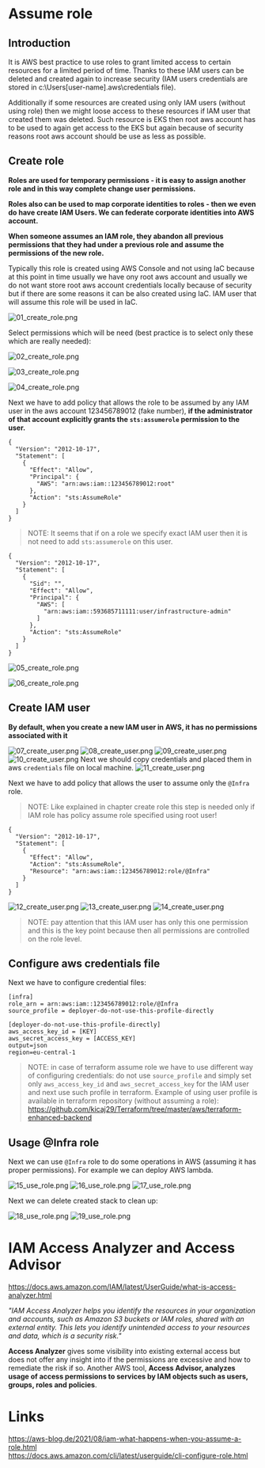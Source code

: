# Assume role

## Introduction

It is AWS best practice to use roles to grant limited access to certain resources for a limited period of time. Thanks to these IAM users can be deleted and created again to increase security (IAM users credentials are stored in c:\Users\[user-name]\.aws\credentials file).

Additionally if some resources are created using only IAM users (without using role) then we might loose access to these resources if IAM user that created them was deleted. Such resource is EKS then root aws account has to be used to again get access to the EKS but again because of security reasons root aws account should be use as less as possible.

## Create role

**Roles are used for temporary permissions - it is easy to assign another role and in this way complete change user permissions.**

**Roles also can be used to map corporate identities to roles - then we even do have create IAM Users. We can federate corporate identities into AWS account.**

**When someone assumes an IAM role, they abandon all previous permissions that they had under a previous role and assume the permissions of the new role.**

Typically this role is created using AWS Console and not using IaC because at this point in time usually we have ony root aws account and usually we do not want store root aws account credentials locally because of security but if there are some reasons it can be also created using IaC.
IAM user that will assume this role will be used in IaC.

![01_create_role.png](./images/01_create_role.png)

Select permissions which will be need (best practice is to select only these which are really needed):

![02_create_role.png](./images/02_create_role.png)

![03_create_role.png](./images/03_create_role.png)

![04_create_role.png](./images/04_create_role.png)

Next we have to add policy that allows the role to be assumed by any IAM user in the aws account 123456789012 (fake number), **if the administrator of that account explicitly grants the ```sts:assumerole``` permission to the user.**

```
{
  "Version": "2012-10-17",
  "Statement": [
    {
      "Effect": "Allow",
      "Principal": {
        "AWS": "arn:aws:iam::123456789012:root"
      },
      "Action": "sts:AssumeRole"
    }
  ]
}
```

>NOTE: It seems that if on a role we specify exact IAM user then it is not need to add ```sts:assumerole``` on this user.

```
{
  "Version": "2012-10-17",
  "Statement": [
    {
      "Sid": "",
      "Effect": "Allow",
      "Principal": {
        "AWS": [
          "arn:aws:iam::593685711111:user/infrastructure-admin"
        ]
      },
      "Action": "sts:AssumeRole"
    }
  ]
}
```

![05_create_role.png](./images/05_create_role.png)

![06_create_role.png](./images/06_create_role.png)

## Create IAM user

**By default, when you create a new IAM user in AWS, it has no permissions associated with it**

![07_create_user.png](./images/07_create_user.png)
![08_create_user.png](./images/08_create_user.png)
![09_create_user.png](./images/09_create_user.png)
![10_create_user.png](./images/10_create_user.png)
Next we should copy credentials and placed them in aws ```credentials``` file on local machine.
![11_create_user.png](./images/11_create_user.png)

Next we have to add policy that allows the user to assume only the ```@Infra``` role.

>NOTE: Like explained in chapter create role this step is needed only if IAM role has policy assume role specified using root user!

```
{
  "Version": "2012-10-17",
  "Statement": [
    {
      "Effect": "Allow",
      "Action": "sts:AssumeRole",
      "Resource": "arn:aws:iam::123456789012:role/@Infra"
    }
  ]
}
```

![12_create_user.png](./images/12_create_user.png)
![13_create_user.png](./images/13_create_user.png)
![14_create_user.png](./images/14_create_user.png)

>NOTE: pay attention that this IAM user has only this one permission and this is the key point because then all permissions are controlled on the role level. 

## Configure aws credentials file

Next we have to configure credential files:

```
[infra]
role_arn = arn:aws:iam::123456789012:role/@Infra
source_profile = deployer-do-not-use-this-profile-directly

[deployer-do-not-use-this-profile-directly]
aws_access_key_id = [KEY]
aws_secret_access_key = [ACCESS_KEY]
output=json
region=eu-central-1
```

>NOTE: in case of terraform assume role we have to use different way of configuring credentials: do not use `source_profile` and simply set only `aws_access_key_id` and `aws_secret_access_key` for the IAM user and next use such profile in terraform. Example of using user profile is available in terraform repository (without assuming a role):
https://github.com/kicaj29/Terraform/tree/master/aws/terraform-enhanced-backend

## Usage @Infra role

Next we can use ```@Infra``` role to do some operations in AWS (assuming it has proper permissions).
For example we can deploy AWS lambda.

![15_use_role.png](./images/15_use_role.png)
![16_use_role.png](./images/16_use_role.png)
![17_use_role.png](./images/17_use_role.png)

Next we can delete created stack to clean up:

![18_use_role.png](./images/18_use_role.png)
![19_use_role.png](./images/19_use_role.png)


# IAM Access Analyzer and Access Advisor

https://docs.aws.amazon.com/IAM/latest/UserGuide/what-is-access-analyzer.html

*"IAM Access Analyzer helps you identify the resources in your organization and accounts, such as Amazon S3 buckets or IAM roles, shared with an external entity. This lets you identify unintended access to your resources and data, which is a security risk."*

**Access Analyzer** gives some visibility into existing external access but does not offer any insight into if the permissions are excessive and how to remediate the risk if so. Another AWS tool, **Access Advisor, analyzes usage of access permissions to services by IAM objects such as users, groups, roles and policies**.


# Links
https://aws-blog.de/2021/08/iam-what-happens-when-you-assume-a-role.html   
https://docs.aws.amazon.com/cli/latest/userguide/cli-configure-role.html